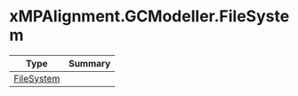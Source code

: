 ﻿
# xMPAlignment.GCModeller.FileSystem

|Type|Summary|
|----|-------|
|[FileSystem](./FileSystem.md)||

